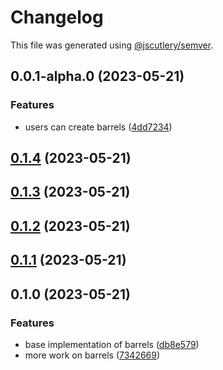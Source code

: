 # Changelog

This file was generated using [@jscutlery/semver](https://github.com/jscutlery/semver).

## 0.0.1-alpha.0 (2023-05-21)


### Features

* users can create barrels ([4dd7234](https://gitlab.jojoxd.nl/jojoxd-npm/barrels/commit/4dd72343a7c1693b0c7b454ea4d5fec6f319e8b9))

## [0.1.4](https://gitlab.jojoxd.nl/jojoxd-npm/barrels/compare/v0.1.3...v0.1.4) (2023-05-21)

## [0.1.3](https://gitlab.jojoxd.nl/jojoxd-npm/barrels/compare/v0.1.2...v0.1.3) (2023-05-21)

## [0.1.2](https://gitlab.jojoxd.nl/jojoxd-npm/barrels/compare/v0.1.1...v0.1.2) (2023-05-21)

## [0.1.1](https://gitlab.jojoxd.nl/jojoxd-npm/barrels/compare/v0.1.0...v0.1.1) (2023-05-21)

## 0.1.0 (2023-05-21)


### Features

* base implementation of barrels ([db8e579](https://gitlab.jojoxd.nl/jojoxd-npm/barrels/commit/db8e5790bd6ca1dd1ef61e4be2cad518366cbabb))
* more work on barrels ([7342669](https://gitlab.jojoxd.nl/jojoxd-npm/barrels/commit/7342669d24b97cf2fffc06e4cedaf6aff170f625))
